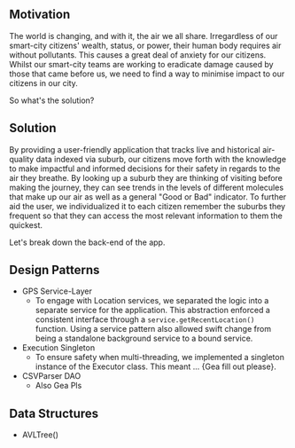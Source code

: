 ## Motivation
The world is changing, and with it, the air we all share. Irregardless of our smart-city citizens' wealth, status, or power, their human body requires air without pollutants. This causes a great deal of anxiety for our citizens. Whilst our smart-city teams are working to eradicate damage caused by those that came before us, we need to find a way to minimise impact to our citizens in our city. 

So what's the solution?

## Solution
By providing a user-friendly application that tracks live and historical air-quality data indexed via suburb, our citizens move forth with the knowledge to make impactful and informed decisions for their safety in regards to the air they breathe. By looking up a suburb they are thinking of visiting before making the journey, they can see trends in the levels of different molecules that make up our air as well as a general "Good or Bad" indicator. To further aid the user, we individualized it to each citizen remember the suburbs they frequent so that they can access the most relevant information to them the quickest. 

Let's break down the back-end of the app.
## Design Patterns
  - GPS Service-Layer
    - To engage with Location services, we separated the logic into a separate service for the application. This abstraction enforced a consistent interface through a `service.getRecentLocation()` function. Using a service pattern also allowed swift change from being a standalone background service to a bound service.
  - Execution Singleton
    - To ensure safety when multi-threading, we implemented a singleton instance of the Executor class. This meant ... {Gea fill out please}.
  - CSVParser DAO
    - Also Gea Pls
    
## Data Structures
  - AVLTree()


